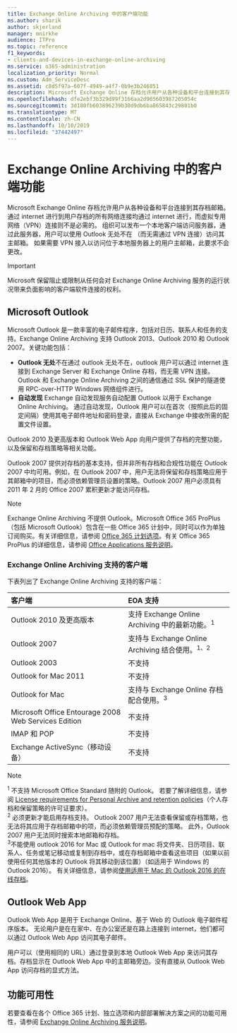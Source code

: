 ```yaml
---
title: Exchange Online Archiving 中的客户端功能
ms.author: sharik
author: skjerland
manager: mnirkhe
audience: ITPro
ms.topic: reference
f1_keywords:
- clients-and-devices-in-exchange-online-archiving
ms.service: o365-administration
localization_priority: Normal
ms.custom: Adm_ServiceDesc
ms.assetid: c8d5f97a-607f-4949-a4f7-0b9e3b246851
description: Microsoft Exchange Online 存档允许用户从各种设备和平台连接到其存档邮箱。 通过 internet 进行到用户存档的所有网络连接均通过 internet 进行，而虚拟专用网络（VPN）连接则不是必需的。 组织可以发布一个本地客户端访问服务器，通过此服务器，用户可以使用 Outlook 无处不在 （而无需通过 VPN 连接）访问其主邮箱。 如果需要 VPN 接入以访问位于本地服务器上的用户主邮箱，此要求不会更改。
ms.openlocfilehash: dfe2ebf3b329d99f3166aa2d965603987205054c
ms.sourcegitcommit: 3d180fb603896239b30d9db6ba865843c29801b0
ms.translationtype: MT
ms.contentlocale: zh-CN
ms.lasthandoff: 10/10/2019
ms.locfileid: "37442497"
---
```

# <a name="client-features-in-exchange-online-archiving"></a>Exchange Online Archiving 中的客户端功能

Microsoft Exchange Online 存档允许用户从各种设备和平台连接到其存档邮箱。 通过 internet 进行到用户存档的所有网络连接均通过 internet 进行，而虚拟专用网络（VPN）连接则不是必需的。 组织可以发布一个本地客户端访问服务器，通过此服务器，用户可以使用 Outlook 无处不在 （而无需通过 VPN 连接）访问其主邮箱。 如果需要 VPN 接入以访问位于本地服务器上的用户主邮箱，此要求不会更改。
  
> [!IMPORTANT]
> Microsoft 保留阻止或限制从任何会对 Exchange Online Archiving 服务的运行状况带来负面影响的客户端软件连接的权利。
  
## <a name="microsoft-outlook"></a>Microsoft Outlook

Microsoft Outlook 是一款丰富的电子邮件程序，包括对日历、联系人和任务的支持。Exchange Online Archiving 支持 Outlook 2013、Outlook 2010 和 Outlook 2007。关键功能包括：
  
- **Outlook 无处**不在通过 outlook 无处不在，outlook 用户可以通过 internet 连接到 Exchange Server 和 Exchange Online 存档，而无需 VPN 连接。 Outlook 和 Exchange Online Archiving 之间的通信通过 SSL 保护的隧道使用 RPC-over-HTTP Windows 网络组件进行。    
- **自动发现** Exchange 自动发现服务自动配置 Outlook 以用于 Exchange Online Archiving。 通过自动发现，Outlook 用户可以在首次（按照此后的固定间隔）使用其电子邮件地址和密码登录，直接从 Exchange 中接收所需的配置文件设置。 

Outlook 2010 及更高版本和 Outlook Web App 向用户提供了存档的完整功能，以及保留和存档策略等相关功能。
  
Outlook 2007 提供对存档的基本支持，但并非所有存档和合规性功能在 Outlook 2007 中均可用。例如，在 Outlook 2007 中，用户无法将保留和存档策略应用于其邮箱中的项目，而必须依赖管理员设置的策略。Outlook 2007 用户必须具有 2011 年 2 月的 Office 2007 累积更新才能访问存档。
  
> [!NOTE]
> Exchange Online Archiving 不提供 Outlook。Microsoft Office 365 ProPlus（包括 Microsoft Outlook）包含在一些 Office 365 计划中，同时可以作为单独订阅购买。有关详细信息，请参阅 [Office 365 计划选项](../office-365-platform-service-description/office-365-plan-options.md)。有关 Office 365 ProPlus 的详细信息，请参阅 [Office Applications 服务说明](../office-applications-service-description/office-applications-service-description.md)。 
  
### <a name="clients-supported-by-exchange-online-archiving"></a>Exchange Online Archiving 支持的客户端

下表列出了 Exchange Online Archiving 支持的客户端：
  
|**客户端**|**EOA 支持**|
|:-----|:-----|
|Outlook 2010 及更高版本  <br/> |支持 Exchange Online Archiving 中的最新功能。<sup>1</sup> <br/> |
|Outlook 2007  <br/> |支持与 Exchange Online Archiving 结合使用。<sup>1、2</sup> <br/> |
|Outlook 2003  <br/> |不支持  <br/> |
|Outlook for Mac 2011  <br/> |不支持  <br/> |
|Outlook for Mac  <br/> |支持与 Exchange Online 存档配合使用。<sup>3</sup> <br/> |
|Microsoft Office Entourage 2008 Web Services Edition  <br/> |不支持  <br/> |
|IMAP 和 POP  <br/> |不支持  <br/> |
|Exchange ActiveSync（移动设备）  <br/> |不支持  <br/> |
   
> [!NOTE]
> <sup>1</sup> 不支持 Microsoft Office Standard 随附的 Outlook。 若要了解详细信息，请参阅 [License requirements for Personal Archive and retention policies](https://support.office.com/article/Outlook-license-requirements-for-Exchange-features-46B6B7C5-C3CA-43E5-8424-1E2807917C99)（个人存档和保留策略的许可证要求）。 <br/> 
<sup>2</sup> 必须更新才能启用存档支持。 Outlook 2007 用户无法查看保留或存档策略，也无法将其应用于存档邮箱中的项，而必须依赖管理员预配的策略。 此外，Outlook 2007 用户无法同时搜索本地邮箱和存档。 <br/> 
<sup>3</sup>不能使用 outlook 2016 for Mac 或 Outlook for mac 将文件夹、日历项目、联系人、任务或笔记移动或复制到存档中，或在存档邮箱中查看这些项目（如果以前使用任何其他版本的 Outlook 将其移动到该位置）（如适用于 Windows 的 Outlook 2016）。 有关详细信息，请参阅[使用适用于 Mac 的 Outlook 2016 的在线存档](https://support.office.com/article/Use-your-online-archive-with-Outlook-2016-for-Mac-45b8439c-2982-4b6b-9097-eed71dbfe238)。 

## <a name="outlook-web-app"></a>Outlook Web App

Outlook Web App 是用于 Exchange Online、基于 Web 的 Outlook 电子邮件程序版本。 无论用户是在在家中、在办公室还是在路上连接到 internet，他们都可以通过 Outlook Web App 访问其电子邮件。
  
用户可以（使用相同的 URL）通过登录到本地 Outlook Web App 来访问其存档。存档显示在 Outlook Web App 中的主邮箱旁边。没有直接从 Outlook Web App 访问存档的显式方法。
  
## <a name="feature-availability"></a>功能可用性

若要查看在各个 Office 365 计划、独立选项和内部部署解决方案之间的功能可用性，请参阅 [Exchange Online Archiving 服务说明](exchange-online-archiving-service-description.md)。